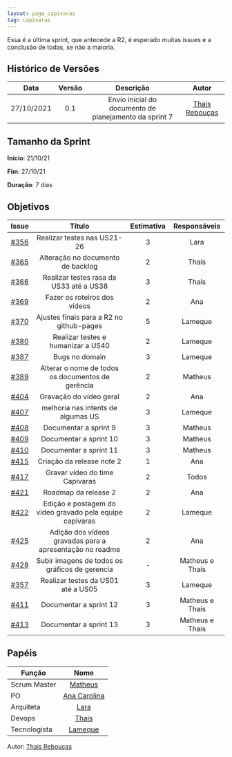```yaml
---
layout: page_capivaras
tag: capivaras
---
```


Essa é a última sprint, que antecede a R2, é esperado muitas issues e a conclusão de todas, se não a maioria.

## Histórico de Versões


| Data       | Versão | Descrição                      | Autor             |
| :--------: | :----: | :----------:                   | :---------------: |
| 27/10/2021 |    0.1   | Envio inicial do documento de planejamento da sprint 7 | [Thaís Rebouças](https://github.com/thais-ra)|

## Tamanho da Sprint

**Início**: 21/10/21

**Fim**: 27/10/21

**Duração**: 7 dias

## Objetivos

| Issue |            Título            | Estimativa|        Responsáveis         | 
|:-----:|:----------------------------:|:---------:|:---------------------------:|
| [#356](https://github.com/fga-eps-mds/2021.1-alligabot/issues/356) | Realizar testes nas US21-26 | 3 | Lara |
| [#365](https://github.com/fga-eps-mds/2021.1-alligabot/issues/365) | Alteração no documento de backlog | 2 | Thaís |
| [#366](https://github.com/fga-eps-mds/2021.1-alligabot/issues/366) | Realizar testes rasa da US33 até a US38 | 3 | Thaís |
| [#369](https://github.com/fga-eps-mds/2021.1-alligabot/issues/369) | Fazer os roteiros dos vídeos  | 2 | Ana |
| [#370](https://github.com/fga-eps-mds/2021.1-alligabot/issues/370) | Ajustes finais para a R2 no github-pages | 5 | Lameque |
| [#380](https://github.com/fga-eps-mds/2021.1-alligabot/issues/380) | Realizar testes e humanizar a US40 | 2 | Lameque |
| [#387](https://github.com/fga-eps-mds/2021.1-alligabot/issues/387) | Bugs no domain | 3 | Lameque |
| [#389](https://github.com/fga-eps-mds/2021.1-alligabot/issues/389) | Alterar o nome de todos os documentos de gerência | 2 |Matheus |
| [#404](https://github.com/fga-eps-mds/2021.1-alligabot/issues/404) | Gravação do vídeo geral | 2 | Ana |
| [#407](https://github.com/fga-eps-mds/2021.1-alligabot/issues/407) | melhoria nas intents de algumas US | 3 | Lameque |
| [#408](https://github.com/fga-eps-mds/2021.1-alligabot/issues/408) | Documentar a sprint 9 | 3 | Matheus |
| [#409](https://github.com/fga-eps-mds/2021.1-alligabot/issues/409) | Documentar a sprint 10 | 3 | Matheus |
| [#410](https://github.com/fga-eps-mds/2021.1-alligabot/issues/410) | Documentar a sprint 11 | 3 | Matheus |
| [#415](https://github.com/fga-eps-mds/2021.1-alligabot/issues/415) | Criação da release note 2 | 1 | Ana |
| [#417](https://github.com/fga-eps-mds/2021.1-alligabot/issues/417) | Gravar vídeo do time Capivaras | 2 | Todos |
| [#421](https://github.com/fga-eps-mds/2021.1-alligabot/issues/421) | Roadmap da release 2 | 2 | Ana |
| [#422](https://github.com/fga-eps-mds/2021.1-alligabot/issues/422) | Edição e postagem do vídeo gravado pela equipe capivaras | 2 | Lameque |
| [#425](https://github.com/fga-eps-mds/2021.1-alligabot/issues/425) | Adição dos vídeos gravadas para a apresentação no readme | 2 | Ana |
| [#428](https://github.com/fga-eps-mds/2021.1-alligabot/issues/428) | Subir imagens de todos os gráficos de gerencia | - | Matheus e Thaís |
| [#357](https://github.com/fga-eps-mds/2021.1-alligabot/issues/357) | Realizar testes da US01 até a US05 | 3 | Lameque |
| [#411](https://github.com/fga-eps-mds/2021.1-alligabot/issues/411) | Documentar a sprint 12 | 3 | Matheus e Thaís |
| [#413](https://github.com/fga-eps-mds/2021.1-alligabot/issues/413) | Documentar a sprint 13 | 3 | Matheus e Thaís |


## Papéis

|      Função      |            Nome            |
|------------------|:--------------------------:|
| Scrum Master | [Matheus](https://github.com/gatotabaco) |
| PO | [Ana Carolina](https://github.com/AnaCarolinaRodriguesLeite) |
| Arquiteta | [Lara](https://github.com/gatotabaco) |
| Devops | [Thais](https://github.com/thais-ra) |
| Tecnologista | [Lameque](https://github.com/LamequeFernandes) |

Autor: [Thaís Rebouças](https://github.com/thais-ra)


